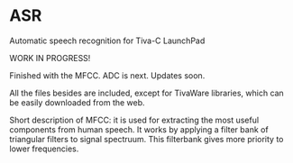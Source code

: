 # ASR
Automatic speech recognition for Tiva-C LaunchPad

WORK IN PROGRESS!

Finished with the MFCC. ADC is next. Updates soon.

All the files besides are included, except for TivaWare libraries, which can be easily downloaded from the web.


Short description of MFCC: it is used for extracting the most useful components from human speech. It works by applying a filter bank of triangular filters to signal spectruum. This filterbank gives more priority to lower frequencies. 
